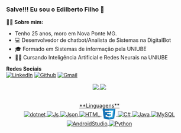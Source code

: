 ### Salve!!! Eu sou o Edilberto Filho 👋

🙋‍♂️ **Sobre mim:**
- Tenho 25 anos, moro em Nova Ponte MG.
- 💻 Desenvolvedor de chatbot/Analista de Sistemas na DigitalBot
- 🎓 Formado em Sistemas de informação pela UNIUBE
- 👨‍💻 Cursando Inteligência Artificial e Redes Neurais na UNIUBE</br>

**Redes Sociais**</br>
[![LinkedIn](https://img.shields.io/badge/LinkedIn-0077B5?align="center"?style=for-the-badge&logo=linkedin&logoColor=white)](https://www.linkedin.com/in/edilberto-f-523181176/)
[![Github](https://img.shields.io/badge/Github-000?align="center"?style=for-the-badge&logo=Github&logoColor=fffff)](https://github.com/Edilberto21)
[![Gmail](https://img.shields.io/badge/Gmail-333333?align="center"?style=for-the-badge&logo=gmail&logoColor=red)](mailto:edilbertobetinho93@gmail.com)
</br>
<div align="center">
  <a href="https://github.com/Edilberto21">
  <img align="center" height="180em" src="https://github-readme-stats-git-masterrstaa-rickstaa.vercel.app/api/top-langs/?username=Edilberto21&bg_color=000&border_color=30A3DC&title_color=E94D5F&text_color=FFF"/>
  <img align="center" height="180em" src="https://github-readme-stats.vercel.app/api?username=Edilberto21&theme=transparent&bg_color=000&border_color=30A3DC&show_icons=true&icon_color=30A3DC&title_color=E94D5F&text_color=FFF"/>
</div>
</br>
<div align="center" style="display: inline_block"><br>
  **Linguagens**</br>
    <img align="center" alt="dotnet" height="30" width="40" src="https://upload.wikimedia.org/wikipedia/commons/thumb/e/ee/.NET_Core_Logo.svg/1200px-.NET_Core_Logo.svg.png" />
    <img align="center" alt="Js" height="30" width="40" src="https://cdn.jsdelivr.net/gh/devicons/devicon/icons/javascript/javascript-original.svg">
    <img align="center" alt="Json" height="30" width="40" src="https://w7.pngwing.com/pngs/456/654/png-transparent-json-filetype-icon-thumbnail.png">
    <img align="center" alt="HTML" height="30" width="40" src="https://cdn.jsdelivr.net/gh/devicons/devicon/icons/html5/html5-original.svg">
    <img align="center" alt="CSS" height="30" width="40" src="https://raw.githubusercontent.com/devicons/devicon/master/icons/css3/css3-original.svg">
    <img align="center" alt="C#"  height="30" width="40" src="https://cdn.jsdelivr.net/gh/devicons/devicon/icons/csharp/csharp-original.svg">
    <img align="center" alt="Java"  height="30" width="40" src="https://cdn.jsdelivr.net/gh/devicons/devicon/icons/java/java-original.svg">
    <img align="center" alt="MySQL"  height="30" width="40" src="https://cdn.jsdelivr.net/gh/devicons/devicon/icons/mysql/mysql-original-wordmark.svg">
    <img align="center" alt="AndroidStudio"  height="30" width="40" src="https://cdn.jsdelivr.net/gh/devicons/devicon/icons/androidstudio/androidstudio-original.svg">
    <img align="center" alt="Python"  height="30" width="40" src="https://img.icons8.com/?size=48&id=13441&format=png">
</div>
